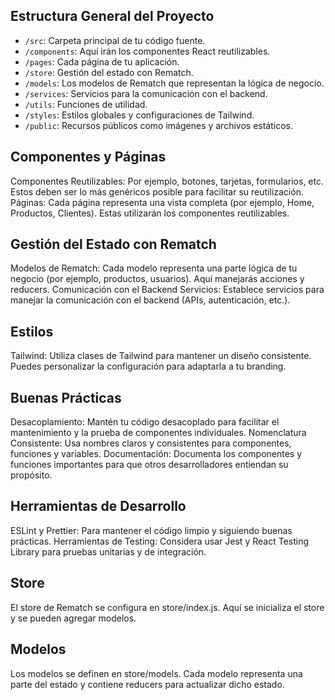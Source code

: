 ## Estructura General del Proyecto

- `/src`: Carpeta principal de tu código fuente.
- `/components`: Aquí irán los componentes React reutilizables.
- `/pages`: Cada página de tu aplicación.
- `/store`: Gestión del estado con Rematch.
- `/models`: Los modelos de Rematch que representan la lógica de negocio.
- `/services`: Servicios para la comunicación con el backend.
- `/utils`: Funciones de utilidad.
- `/styles`: Estilos globales y configuraciones de Tailwind.
- `/public`: Recursos públicos como imágenes y archivos estáticos.

## Componentes y Páginas

Componentes Reutilizables: Por ejemplo, botones, tarjetas, formularios, etc. Estos deben ser lo más genéricos posible para facilitar su reutilización.
Páginas: Cada página representa una vista completa (por ejemplo, Home, Productos, Clientes). Estas utilizarán los componentes reutilizables.

## Gestión del Estado con Rematch

Modelos de Rematch: Cada modelo representa una parte lógica de tu negocio (por ejemplo, productos, usuarios). Aquí manejarás acciones y reducers.
Comunicación con el Backend
Servicios: Establece servicios para manejar la comunicación con el backend (APIs, autenticación, etc.).

## Estilos

Tailwind: Utiliza clases de Tailwind para mantener un diseño consistente. Puedes personalizar la configuración para adaptarla a tu branding.

## Buenas Prácticas

Desacoplamiento: Mantén tu código desacoplado para facilitar el mantenimiento y la prueba de componentes individuales.
Nomenclatura Consistente: Usa nombres claros y consistentes para componentes, funciones y variables.
Documentación: Documenta los componentes y funciones importantes para que otros desarrolladores entiendan su propósito.

## Herramientas de Desarrollo

ESLint y Prettier: Para mantener el código limpio y siguiendo buenas prácticas.
Herramientas de Testing: Considera usar Jest y React Testing Library para pruebas unitarias y de integración.

## Store

El store de Rematch se configura en store/index.js. Aquí se inicializa el store y se pueden agregar modelos.

## Modelos

Los modelos se definen en store/models. Cada modelo representa una parte del estado y contiene reducers para actualizar dicho estado.

